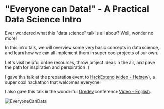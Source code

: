 # "Everyone can Data!" - A Practical Data Science Intro

Ever wondered what this "data science" talk is all about? 
Well, wonder no more!

In this intro talk, 
we will overview some very basic concepts in data science, 
and learn how we can all implement them in super cool projects of our own.
 
Let's visit helpful online resources, 
throw project ideas in the air, 
and pave the path for inspiration and perspiration :)

I gave this talk at the preparation event to 
[HackExtend](http://www.hackextend.com/)
[(video - Hebrew)](https://www.youtube.com/watch?v=Nxn1q1W9Hk8&index=6&list=PLY-poECvi6h7VQWt5Nd5O42py_07UKifI), 
a super cool hackathon that welcomes everyone!

I also gave this talk in the wonderful [Oredev](https://oredev.org/) 
conference [Video - English](https://vimeo.com/371736687).


![EveryoneCanData](../../master/previews/EveryoneCanData.png)
